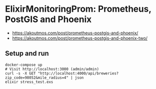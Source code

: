 # ElixirMonitoringProm: Prometheus, PostGIS and Phoenix

- https://akoutmos.com/post/prometheus-postgis-and-phoenix/
- https://akoutmos.com/post/prometheus-postgis-and-phoenix-two/

## Setup and run

    docker-compose up
    # Visit http://localhost:3000 (admin/admin)
    curl -s -X GET "http://localhost:4000/api/breweries?zip_code=98052&mile_radius=4" | json
    elixir stress_test.exs